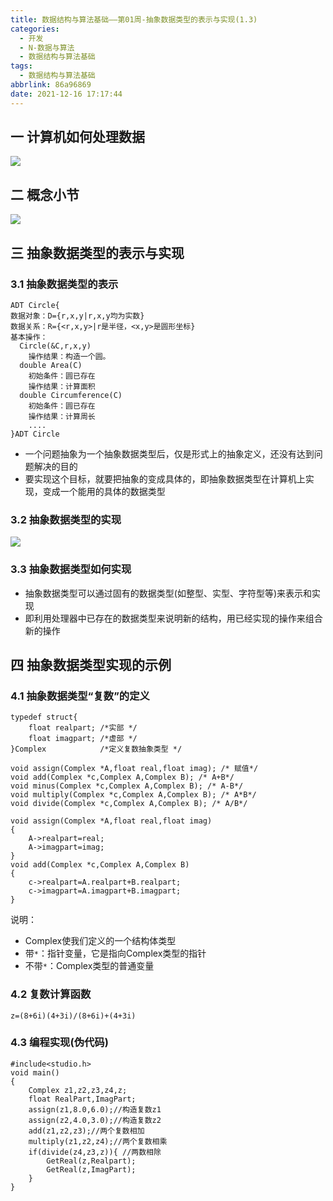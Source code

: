 ```yaml
---
title: 数据结构与算法基础——第01周-抽象数据类型的表示与实现(1.3)
categories:
  - 开发
  - N-数据与算法
  - 数据结构与算法基础
tags:
  - 数据结构与算法基础
abbrlink: 86a96869
date: 2021-12-16 17:17:44
---
```

## 一 计算机如何处理数据
![][1]
<!--more-->

## 二 概念小节
![][2]

## 三 抽象数据类型的表示与实现

### 3.1 抽象数据类型的表示

```
ADT Circle{
数据对象：D={r,x,y|r,x,y均为实数}
数据关系：R={<r,x,y>|r是半径，<x,y>是圆形坐标}
基本操作：
  Circle(&C,r,x,y)
  	操作结果：构造一个圆。
  double Area(C)
  	初始条件：圆已存在
  	操作结果：计算面积
  double Circumference(C)
  	初始条件：圆已存在
  	操作结果：计算周长
  	....
}ADT Circle
```

* 一个问题抽象为一个抽象数据类型后，仅是形式上的抽象定义，还没有达到问题解决的目的
* 要实现这个目标，就要把抽象的变成具体的，即抽象数据类型在计算机上实现，变成一个能用的具体的数据类型

### 3.2 抽象数据类型的实现
![][3]

### 3.3 抽象数据类型如何实现

* 抽象数据类型可以通过固有的数据类型(如整型、实型、字符型等)来表示和实现
* 即利用处理器中已存在的数据类型来说明新的结构，用已经实现的操作来组合新的操作

## 四 抽象数据类型实现的示例

### 4.1  抽象数据类型“复数”的定义

```
typedef struct{
	float realpart; /*实部 */
	float imagpart; /*虚部 */
}Complex            /*定义复数抽象类型 */

void assign(Complex *A,float real,float imag); /* 赋值*/
void add(Complex *c,Complex A,Complex B); /* A+B*/
void minus(Complex *c,Complex A,Complex B); /* A-B*/
void multiply(Complex *c,Complex A,Complex B); /* A*B*/
void divide(Complex *c,Complex A,Complex B); /* A/B*/

void assign(Complex *A,float real,float imag)
{
	A->realpart=real;
	A->imagpart=imag;
}
void add(Complex *c,Complex A,Complex B)
{
	c->realpart=A.realpart+B.realpart;
	c->imagpart=A.imagpart+B.imagpart;
}
```

说明：

* Complex使我们定义的一个结构体类型
* 带`*`：指针变量，它是指向Complex类型的指针
* 不带`*`：Complex类型的普通变量

### 4.2 复数计算函数

```
z=(8+6i)(4+3i)/(8+6i)+(4+3i)
```

### 4.3 编程实现(伪代码)

```
#include<studio.h>
void main()
{
	Complex z1,z2,z3,z4,z;
	float RealPart,ImagPart;
	assign(z1,8.0,6.0);//构造复数z1
	assign(z2,4.0,3.0);//构造复数z2
	add(z1,z2,z3);//两个复数相加
	multiply(z1,z2,z4);//两个复数相乘
	if(divide(z4,z3,z)){ //两数相除
		GetReal(z,Realpart);
		GetReal(z,ImagPart);
	}
}
```




[1]:https://jsd.onmicrosoft.cn/gh/PGzxc/CDN/blog-data-struct-basic/data-struct-1.3-deal-process.png
[2]:https://jsd.onmicrosoft.cn/gh/PGzxc/CDN/blog-data-struct-basic/data-struct-1.3-data-relation.png
[3]:https://jsd.onmicrosoft.cn/gh/PGzxc/CDN/blog-data-struct-basic/data-struct-1.3-operate-imple.png